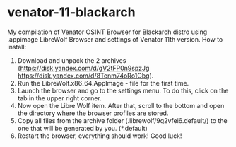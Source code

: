 # venator-11-blackarch
My compilation of Venator OSINT Browser for Blackarch distro using .appimage LibreWolf Browser and  settings of Venator 11th version.
How to install:
1. Download and unpack the 2 archives (https://disk.yandex.com/d/gV2tFP0n9spzJg https://disk.yandex.com/d/8Tenm74oRo1Gbg).
2. Run the LibreWolf.x86_64.AppImage - file for the first time.
3. Launch the browser and go to the settings menu. To do this, click on the tab in the upper right corner.
4. Now open the Libre Wolf item. After that, scroll to the bottom and open the directory where the browser profiles are stored.
5. Copy all files from the archive folder (.librewolf/9q2vfei6.default/) to the one that will be generated by you. (*.default)
6. Restart the browser, everything should work! Good luck!
